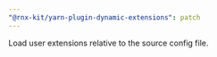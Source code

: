 ```yaml
---
"@rnx-kit/yarn-plugin-dynamic-extensions": patch
---
```


Load user extensions relative to the source config file.
